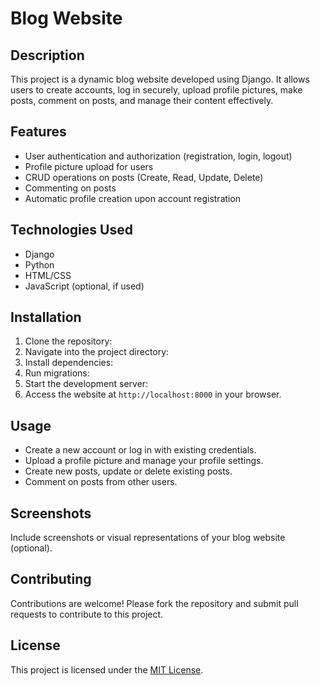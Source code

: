 # Blog Website

## Description
This project is a dynamic blog website developed using Django. It allows users to create accounts, log in securely, upload profile pictures, make posts, comment on posts, and manage their content effectively.

## Features
- User authentication and authorization (registration, login, logout)
- Profile picture upload for users
- CRUD operations on posts (Create, Read, Update, Delete)
- Commenting on posts
- Automatic profile creation upon account registration

## Technologies Used
- Django
- Python
- HTML/CSS
- JavaScript (optional, if used)

## Installation
1. Clone the repository:
2. Navigate into the project directory:
3. Install dependencies:
4. Run migrations:
5. Start the development server:
6. Access the website at `http://localhost:8000` in your browser.

## Usage
- Create a new account or log in with existing credentials.
- Upload a profile picture and manage your profile settings.
- Create new posts, update or delete existing posts.
- Comment on posts from other users.

## Screenshots
Include screenshots or visual representations of your blog website (optional).

## Contributing
Contributions are welcome! Please fork the repository and submit pull requests to contribute to this project.

## License
This project is licensed under the [MIT License](LICENSE).
